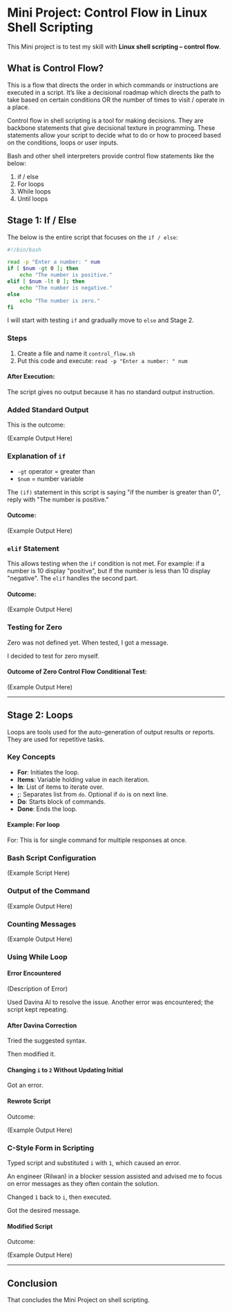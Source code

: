
# Mini Project: Control Flow in Linux Shell Scripting

This Mini project is to test my skill with **Linux shell scripting – control flow**.

## What is Control Flow?

This is a flow that directs the order in which commands or instructions are executed in a script. It’s like a decisional roadmap which directs the path to take based on certain conditions OR the number of times to visit / operate in a place.

Control flow in shell scripting is a tool for making decisions. They are backbone statements that give decisional texture in programming. These statements allow your script to decide what to do or how to proceed based on the conditions, loops or user inputs.

Bash and other shell interpreters provide control flow statements like the below:

1. if / else
2. For loops
3. While loops
4. Until loops

## Stage 1: If / Else

The below is the entire script that focuses on the `if / else`:

```bash
#!/bin/bash

read -p "Enter a number: " num
if [ $num -gt 0 ]; then
    echo "The number is positive."
elif [ $num -lt 0 ]; then
    echo "The number is negative."
else
    echo "The number is zero."
fi
```

I will start with testing `if` and gradually move to `else` and Stage 2.

### Steps

1. Create a file and name it `control_flow.sh`
2. Put this code and execute: `read -p "Enter a number: " num`

#### After Execution:

The script gives no output because it has no standard output instruction.

### Added Standard Output

This is the outcome:

(Example Output Here)

### Explanation of `if`

- `-gt` operator = greater than
- `$num` = number variable

The `(if)` statement in this script is saying "if the number is greater than 0", reply with "The number is positive."

#### Outcome:

(Example Output Here)

### `elif` Statement

This allows testing when the `if` condition is not met. For example: if a number is 10 display "positive", but if the number is less than 10 display "negative". The `elif` handles the second part.

#### Outcome:

(Example Output Here)

### Testing for Zero

Zero was not defined yet. When tested, I got a message.

I decided to test for zero myself.

#### Outcome of Zero Control Flow Conditional Test:

(Example Output Here)

---

## Stage 2: Loops

Loops are tools used for the auto-generation of output results or reports. They are used for repetitive tasks.

### Key Concepts

- **For**: Initiates the loop.
- **Items**: Variable holding value in each iteration.
- **In**: List of items to iterate over.
- **;**: Separates list from `do`. Optional if `do` is on next line.
- **Do**: Starts block of commands.
- **Done**: Ends the loop.

#### Example: For loop

For: This is for single command for multiple responses at once.

### Bash Script Configuration

(Example Script Here)

### Output of the Command

(Example Output Here)

### Counting Messages

(Example Output Here)

### Using While Loop

#### Error Encountered

(Description of Error)

Used Davina AI to resolve the issue. Another error was encountered; the script kept repeating.

#### After Davina Correction

Tried the suggested syntax.

Then modified it.

#### Changing `i` to `2` Without Updating Initial

Got an error.

#### Rewrote Script

Outcome:

(Example Output Here)

### C-Style Form in Scripting

Typed script and substituted `i` with `1`, which caused an error.

An engineer (Rilwan) in a blocker session assisted and advised me to focus on error messages as they often contain the solution.

Changed `1` back to `i`, then executed.

Got the desired message.

#### Modified Script

Outcome:

(Example Output Here)

---

## Conclusion

That concludes the Mini Project on shell scripting.
